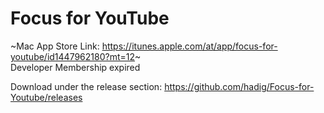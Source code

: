 # Focus for YouTube

~Mac App Store Link: https://itunes.apple.com/at/app/focus-for-youtube/id1447962180?mt=12~  
Developer Membership expired

Download under the release section: https://github.com/hadig/Focus-for-Youtube/releases
